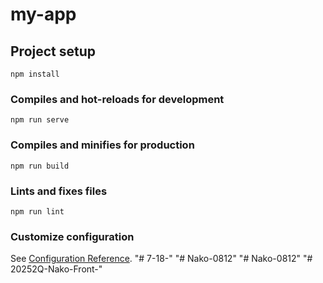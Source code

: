 # my-app

## Project setup
```
npm install
```

### Compiles and hot-reloads for development
```
npm run serve
```

### Compiles and minifies for production
```
npm run build
```

### Lints and fixes files
```
npm run lint
```

### Customize configuration
See [Configuration Reference](https://cli.vuejs.org/config/).
"# 7-18-" 
"# Nako-0812" 
"# Nako-0812" 
"# 20252Q-Nako-Front-" 

